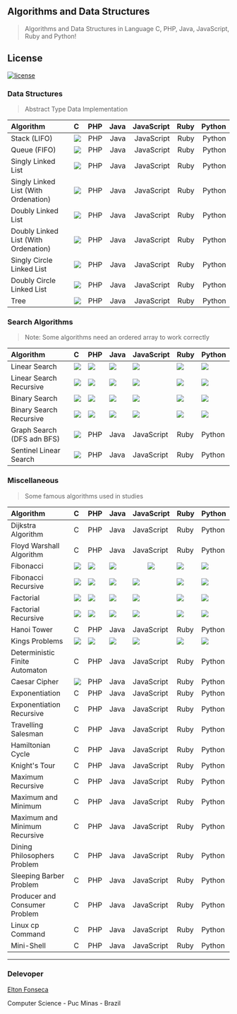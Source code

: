 ## Algorithms and Data Structures
> Algorithms and Data Structures in Language C, PHP, Java, JavaScript, Ruby and Python! 

## License

<a href="https://github.com/eltonfonseca/algorithms/blob/master/LICENSE"><img src="https://img.shields.io/github/license/mashape/apistatus.svg" alt="license"/></a>

### Data Structures
> Abstract Type Data Implementation

| Algorithm                           |  C  |  PHP  | Java | JavaScript | Ruby | Python |
|:------------------------------------|:--- | -----:| ---: | ---------: | ---: | -----: |
| Stack (LIFO)                        | [<center><img src="https://png.icons8.com/ios/25/27ae60/ok-filled.png"></center>](/c/stack)  |  PHP  | Java | JavaScript | Ruby | Python |
| Queue (FIFO)                        | [<img src="https://png.icons8.com/ios/25/27ae60/ok-filled.png">](/c/queue)  |  PHP  | Java | JavaScript | Ruby | Python |
| Singly Linked List                  | [<img src="https://png.icons8.com/ios/25/27ae60/ok-filled.png">](/c/lse)  |  PHP  | Java | JavaScript | Ruby | Python |
| Singly Linked List (With Ordenation)| [<img src="https://png.icons8.com/ios/25/27ae60/ok-filled.png">](/c/lseo) |  PHP  | Java | JavaScript | Ruby | Python |
| Doubly Linked List                  | [<img src="https://png.icons8.com/ios/25/27ae60/ok-filled.png">](/c/lde)  |  PHP  | Java | JavaScript | Ruby | Python |
| Doubly Linked List (With Ordenation)| [<img src="https://png.icons8.com/ios/25/27ae60/ok-filled.png">](/c/ldeo) |  PHP  | Java | JavaScript | Ruby | Python |
| Singly Circle Linked List           | [<img src="https://png.icons8.com/ios/25/27ae60/ok-filled.png">](/c/cse)  |  PHP  | Java | JavaScript | Ruby | Python |
| Doubly Circle Linked List           | [<img src="https://png.icons8.com/ios/25/27ae60/ok-filled.png">](/c/cde)  |  PHP  | Java | JavaScript | Ruby | Python |
| Tree                                | [<img src="https://png.icons8.com/ios/25/27ae60/ok-filled.png">](/c/tree)  |  PHP  | Java | JavaScript | Ruby | Python |

### Search Algorithms
> Note: Some algorithms need an ordered array to work correctly

| Algorithm               | C | PHP | Java | JavaScript | Ruby | Python |
|:------------------------|:--|:----|:-----|:-----------|:-----|:-------|
| Linear Search           | [<img src="https://png.icons8.com/ios/25/27ae60/ok-filled.png">](/c/linearSearch.c) | [<img src="https://png.icons8.com/ios/25/27ae60/ok-filled.png">](/php/linearSearch.php) | [<img src="https://png.icons8.com/ios/25/27ae60/ok-filled.png">](/java/linearSearch) | [<img src="https://png.icons8.com/ios/25/27ae60/ok-filled.png">](/javascript/linearSearch.js) | [<img src="https://png.icons8.com/ios/25/27ae60/ok-filled.png">](/ruby/linearSearch.rb) | [<img src="https://png.icons8.com/ios/25/27ae60/ok-filled.png">](/python/linearSearch.py) |
| Linear Search Recursive | [<img src="https://png.icons8.com/ios/25/27ae60/ok-filled.png">](/c/linearSearchRecursive.c) | [<img src="https://png.icons8.com/ios/25/27ae60/ok-filled.png">](/php/linearSearchRecursive.php) | [<img src="https://png.icons8.com/ios/25/27ae60/ok-filled.png">](/java/linearSearchRecursive) | [<img src="https://png.icons8.com/ios/25/27ae60/ok-filled.png">](/javascript/linearSearchRecursive.js) | [<img src="https://png.icons8.com/ios/25/27ae60/ok-filled.png">](/ruby/linearSearchRecursive.rb) | [<img src="https://png.icons8.com/ios/25/27ae60/ok-filled.png">](/python/linearSearchRecursive.py) |
| Binary Search           | [<img src="https://png.icons8.com/ios/25/27ae60/ok-filled.png">](/c/binarySearch.c) | [<img src="https://png.icons8.com/ios/25/27ae60/ok-filled.png">](/php/binarySearch.php) | [<img src="https://png.icons8.com/ios/25/27ae60/ok-filled.png">](/java/binarySearch) | [<img src="https://png.icons8.com/ios/25/27ae60/ok-filled.png">](/javascript/binarySearch.js) | [<img src="https://png.icons8.com/ios/25/27ae60/ok-filled.png">](/ruby/binarySearch.rb) | [<img src="https://png.icons8.com/ios/25/27ae60/ok-filled.png">](/python/binarySearch.py) |
| Binary Search Recursive | [<img src="https://png.icons8.com/ios/25/27ae60/ok-filled.png">](/c/binarySearchRecursive.c) | [<img src="https://png.icons8.com/ios/25/27ae60/ok-filled.png">](/php/binarySearchRecursive.php) | [<img src="https://png.icons8.com/ios/25/27ae60/ok-filled.png">](/java/binarySearchRecursive) | [<img src="https://png.icons8.com/ios/25/27ae60/ok-filled.png">](/javascript/binarySearchRecursive.js) | [<img src="https://png.icons8.com/ios/25/27ae60/ok-filled.png">](/ruby/binarySearchRecursive.rb) | [<img src="https://png.icons8.com/ios/25/27ae60/ok-filled.png">](/python/binarySearchRecursive.py) |
| Graph Search (DFS adn BFS) | [<img src="https://png.icons8.com/ios/25/27ae60/ok-filled.png">](/c/graphSearch)  | PHP | Java | JavaScript | Ruby | Python |
| Sentinel Linear Search  | [<img src="https://png.icons8.com/ios/25/27ae60/ok-filled.png">](/c/sentinelLinearSearch.c) | PHP | Java | JavaScript | Ruby | Python |

### Miscellaneous
> Some famous algorithms used in studies

| Algorithm                      | C | PHP | Java | JavaScript | Ruby | Python |
|:-------------------------------|:--|:----|:-----|:-----------|:-----|:-------|
| Dijkstra Algorithm             | C | PHP | Java | JavaScript | Ruby | Python |
| Floyd Warshall Algorithm       | C | PHP | Java | JavaScript | Ruby | Python |
| Fibonacci                      | [<img src="https://png.icons8.com/ios/25/27ae60/ok-filled.png">](/c/fibonacci.c) | [<img src="https://png.icons8.com/ios/25/27ae60/ok-filled.png">](/php/fibonacci.php) | [<img src="https://png.icons8.com/ios/25/27ae60/ok-filled.png">](/java/fibonacci) | [<center><img src="https://png.icons8.com/ios/25/27ae60/ok-filled.png"></center>](/javascript/fibonacci.js) | [<img src="https://png.icons8.com/ios/25/27ae60/ok-filled.png">](/ruby/fibonacci.rb) | [<img src="https://png.icons8.com/ios/25/27ae60/ok-filled.png">](/python/fibonacci.py) |
| Fibonacci Recursive            | [<img src="https://png.icons8.com/ios/25/27ae60/ok-filled.png">](/c/fibonacciRecursive.c) | [<img src="https://png.icons8.com/ios/25/27ae60/ok-filled.png">](/php/fibonacciRecursive.php) | [<img src="https://png.icons8.com/ios/25/27ae60/ok-filled.png">](/java/fibonacciRecursive) | [<img src="https://png.icons8.com/ios/25/27ae60/ok-filled.png">](/javascript/fibonacciRecursive.js) | [<img src="https://png.icons8.com/ios/25/27ae60/ok-filled.png">](/ruby/fibonacciRecursive.rb) | [<img src="https://png.icons8.com/ios/25/27ae60/ok-filled.png">](/python/fibonacciRecursive.py) |
| Factorial                      | [<img src="https://png.icons8.com/ios/25/27ae60/ok-filled.png">](/c/factorial.c) | [<img src="https://png.icons8.com/ios/25/27ae60/ok-filled.png">](/php/factorial.php) | [<img src="https://png.icons8.com/ios/25/27ae60/ok-filled.png">](/java/factorial) | [<img src="https://png.icons8.com/ios/25/27ae60/ok-filled.png">](/javascript/factorial.js) | [<img src="https://png.icons8.com/ios/25/27ae60/ok-filled.png">](/ruby/factorial.rb) | [<img src="https://png.icons8.com/ios/25/27ae60/ok-filled.png">](/python/factorial.py) |
| Factorial Recursive            | [<img src="https://png.icons8.com/ios/25/27ae60/ok-filled.png">](/c/factorialRecursive.c) | [<img src="https://png.icons8.com/ios/25/27ae60/ok-filled.png">](/php/factorialRecursive.php) | [<img src="https://png.icons8.com/ios/25/27ae60/ok-filled.png">](/java/factorialRecursive) | [<img src="https://png.icons8.com/ios/25/27ae60/ok-filled.png">](/javascript/factorialRecursive.js) | [<img src="https://png.icons8.com/ios/25/27ae60/ok-filled.png">](/ruby/factorialRecursive.rb) | [<img src="https://png.icons8.com/ios/25/27ae60/ok-filled.png">](/python/factorialRecursive.py) |
| Hanoi Tower                    | C | PHP | Java | JavaScript | Ruby | Python |
| Kings Problems                 | [<img src="https://png.icons8.com/ios/25/27ae60/ok-filled.png">](/c/kings.c) | [<img src="https://png.icons8.com/ios/25/27ae60/ok-filled.png">](/php/kings.php) | [<img src="https://png.icons8.com/ios/25/27ae60/ok-filled.png">](/java/Kings.java) | [<img src="https://png.icons8.com/ios/25/27ae60/ok-filled.png">](/javascript/kings.js) | [<img src="https://png.icons8.com/ios/25/27ae60/ok-filled.png">](/ruby/kings.rb) | [<img src="https://png.icons8.com/ios/25/27ae60/ok-filled.png">](/python/kings.py) |
| Deterministic Finite Automaton | C | PHP | Java | JavaScript | Ruby | Python |
| Caesar Cipher                  | [<img src="https://png.icons8.com/ios/25/27ae60/ok-filled.png">](/c/caesarCipher.c) | PHP | Java | JavaScript | Ruby | Python |
| Exponentiation                 | C | PHP | Java | JavaScript | Ruby | Python |
| Exponentiation Recursive       | C | PHP | Java | JavaScript | Ruby | Python |
| Travelling Salesman            | C | PHP | Java | JavaScript | Ruby | Python |
| Hamiltonian Cycle              | C | PHP | Java | JavaScript | Ruby | Python |
| Knight's Tour                  | C | PHP | Java | JavaScript | Ruby | Python |
| Maximum Recursive              | C | PHP | Java | JavaScript | Ruby | Python |
| Maximum and Minimum            | C | PHP | Java | JavaScript | Ruby | Python |
| Maximum and Minimum Recursive  | C | PHP | Java | JavaScript | Ruby | Python |
| Dining Philosophers Problem    | C | PHP | Java | JavaScript | Ruby | Python |
| Sleeping Barber Problem        | C | PHP | Java | JavaScript | Ruby | Python |
| Producer and Consumer Problem  | C | PHP | Java | JavaScript | Ruby | Python |
| Linux cp Command               | C | PHP | Java | JavaScript | Ruby | Python |
| Mini-Shell                     | C | PHP | Java | JavaScript | Ruby | Python |

***
### Delevoper 

[Elton Fonseca](https://www.facebook.com/elton.junior6)

Computer Science - Puc Minas - Brazil
